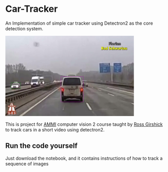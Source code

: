 # Car-Tracker
An Implementation of simple car tracker using Detectron2 as the core detection system.

<img src='https://github.com/mohammedElfatihSalah/Car-Tracker/blob/master/30.jpg?raw=True' width=400 height=250 />

This is project for [AMMI](https://aimsammi.org/) computer vision 2 course taught by [Ross Girshick](https://www.rossgirshick.info/) to track cars in a short video using detectron2.  


## Run the code yourself
Just download the notebook, and it contains instructions of how to track a sequence of images

